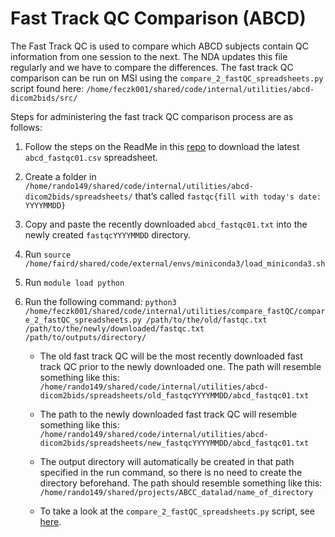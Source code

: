 # Fast Track QC Comparison (ABCD)

The Fast Track QC is used to compare which ABCD subjects contain QC information from one session to the next. The NDA updates this file regularly and we have to compare the differences. The fast track QC comparison can be run on MSI using the `compare_2_fastQC_spreadsheets.py` script found here: `/home/feczk001/shared/code/internal/utilities/abcd-dicom2bids/src/`


Steps for administering the fast track QC comparison process are as follows:

1. Follow the steps on the ReadMe in this [repo](https://github.com/DCAN-Labs/abcd-dicom2bids) to download the latest `abcd_fastqc01.csv` spreadsheet.

2. Create a folder in `/home/rando149/shared/code/internal/utilities/abcd-dicom2bids/spreadsheets/` that’s called `fastqc{fill with today's date: YYYYMMDD}` 

3. Copy and paste the recently downloaded `abcd_fastqc01.txt` into the newly created `fastqcYYYYMMDD` directory.

4. Run `source /home/faird/shared/code/external/envs/miniconda3/load_miniconda3.sh`

5. Run `module load python`

6. Run the following command: `python3 /home/feczk001/shared/code/internal/utilities/compare_fastQC/compare_2_fastQC_spreadsheets.py /path/to/the/old/fastqc.txt /path/to/the/newly/downloaded/fastqc.txt /path/to/outputs/directory/`
   
    * The old fast track QC will be the most recently downloaded fast track QC prior to the newly downloaded one. The path will resemble something like this: `/home/rando149/shared/code/internal/utilities/abcd-dicom2bids/spreadsheets/old_fastqcYYYYMMDD/abcd_fastqc01.txt` 
    
    * The path to the newly downloaded fast track QC will resemble something like this:  `/home/rando149/shared/code/internal/utilities/abcd-dicom2bids/spreadsheets/new_fastqcYYYYMMDD/abcd_fastqc01.txt` 
    
    * The output directory will automatically be created in that path specified in the run command, so there is no need to create the directory beforehand. The path should resemble something like this: `/home/rando149/shared/projects/ABCC_datalad/name_of_directory`
    
    * To take a look at the `compare_2_fastQC_spreadsheets.py` script, see [here](https://github.com/DCAN-Labs/compare-fastQC).